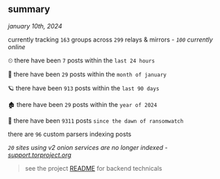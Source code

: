 
## summary
_january 10th, 2024_

currently tracking `163` groups across `299` relays & mirrors - _`100` currently online_

⏲ there have been `7` posts within the `last 24 hours`

🦈 there have been `29` posts within the `month of january`

🪐 there have been `913` posts within the `last 90 days`

🏚 there have been `29` posts within the `year of 2024`

🦕 there have been `9311` posts `since the dawn of ransomwatch`

there are `96` custom parsers indexing posts

_`20` sites using v2 onion services are no longer indexed - [support.torproject.org](https://support.torproject.org/onionservices/v2-deprecation/)_

> see the project [README](https://github.com/joshhighet/ransomwatch#ransomwatch--) for backend technicals

